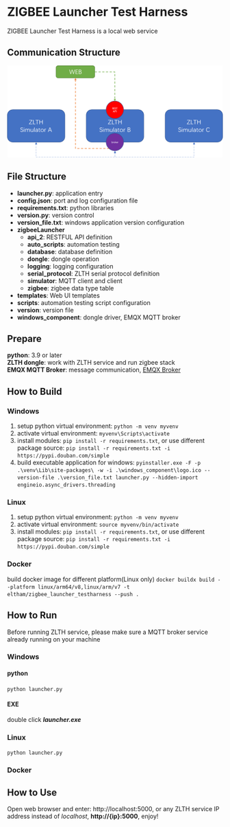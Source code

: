 # ZIGBEE Launcher Test Harness
ZIGBEE Launcher Test Harness is a local web service
## Communication Structure
![](/documents/ZLTH%20Communication%20Structure.png)
## File Structure
- **launcher.py**: application entry
- **config.json**: port and log configuration file
- **requirements.txt**: python libraries
- **version.py**: version control
- **version_file.txt**: windows application version configuration
- **zigbeeLauncher**
  - **api_2**: RESTFUL API definition
  - **auto_scripts**: automation testing
  - **database**: database definition
  - **dongle**: dongle operation
  - **logging**: logging configuration
  - **serial_protocol**: ZLTH serial protocol definition
  - **simulator**: MQTT client and client
  - **zigbee**: zigbee data type table
- **templates**: Web UI templates
- **scripts**: automation testing script configuration
- **version**: version file
- **windows_component**: dongle driver, EMQX MQTT broker

## Prepare
**python**: 3.9 or later\
**ZLTH dongle**: work with ZLTH service and run zigbee stack\
**EMQX MQTT Broker**: message communication, [EMQX Broker](https://www.emqx.io/downloads)
## How to Build
### Windows
1. setup python virtual environment: `python -m venv myvenv`
2. activate virtual environment: `myvenv\Scripts\activate`
3. install modules: `pip install -r requirements.txt`, or use different package source: `pip install -r requirements.txt -i https://pypi.douban.com/simple`
4. build executable application for windows:
`pyinstaller.exe -F -p .\venv\Lib\site-packages\ -w -i .\windows_component\logo.ico --version-file .\version_file.txt launcher.py --hidden-import engineio.async_drivers.threading`
### Linux
1. setup python virtual environment: `python -m venv myvenv`
2. activate virtual environment: `source myvenv/bin/activate`
3. install modules: `pip install -r requirements.txt`, or use different package source: `pip install -r requirements.txt -i https://pypi.douban.com/simple`
### Docker
build docker image for different platform(Linux only)
`docker buildx build --platform linux/arm64/v8,linux/arm/v7 -t eltham/zigbee_launcher_testharness --push .`
## How to Run
Before running ZLTH service, please make sure a MQTT broker service already running on your machine
### Windows
#### python
`python launcher.py`
#### EXE
double click ***launcher.exe***
### Linux
`python launcher.py`
### Docker
## How to Use
Open web browser and enter: http://localhost:5000, or any ZLTH service IP address instead of *localhost*, **http://{ip}:5000**, enjoy!
